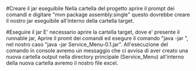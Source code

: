 #Creare il jar eseguibile
Nella cartella del progetto aprire il prompt dei comandi e digitare "mvn package assembly:single" questo dovrebbe creare il nostro jar eseguibile
all'interno della cartella target.

#Eseguire il jar
E' necessario aprire la cartella target, dove e' presente il runnable jar,
Aprire il promt dei comandi ed esegure il comando "java -jar <nome del file.jar>", nel nostro caso "java -jar Service_Menu-0.1.jar".
All'esecuzione del comando in console avremo un messaggio che ci avvisa di aver creato una nuova cartella output nella directory principale (Service_Menu) 
all'interno della nuova cartella avremo il nostro file excel.